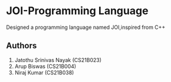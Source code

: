 # JOI-Programming Language
Designed a programming language named JOI,inspired from C++ 

## Authors
1. Jatothu Srinivas Nayak (CS21B023)
2. Arup Biswas (CS21B004)
3. Niraj Kumar (CS21B038)
